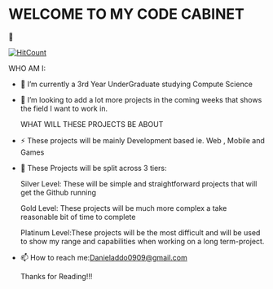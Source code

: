<h1><strong>WELCOME TO MY CODE  CABINET</strong></h1> 👋

[![HitCount](http://hits.dwyl.com/D4N18L/D4N18L.svg)](http://hits.dwyl.com/D4N18L/D4N18L)

  WHO AM I:

- 🔭 I’m currently a 3rd Year UnderGraduate studying Compute Science

- 👯 I’m looking to add a lot more projects in the coming weeks that shows the field I want to work in.

  WHAT WILL THESE PROJECTS BE ABOUT

- ⚡ These projects will be mainly Development based ie. Web , Mobile and Games

- 💬 These Projects will be split across 3 tiers:


  Silver Level: These will be simple and straightforward projects that will  get the Github running
  
  
  Gold Level: These projects will be much more complex a take reasonable bit of time to complete
  
 
  Platinum Level:These projects will be the most difficult and will be used to show my range and capabilities when working on a long term-project.
 
- 📫 How to reach me:Danieladdo0909@gmail.com

  Thanks for Reading!!!
